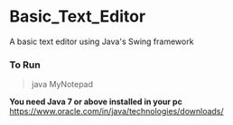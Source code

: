 # Basic_Text_Editor
A basic text editor using Java's Swing framework
### To Run
> java MyNotepad

**You need Java 7 or above installed in your pc**
<a href="https://www.oracle.com/in/java/technologies/downloads/">https://www.oracle.com/in/java/technologies/downloads/</a>

